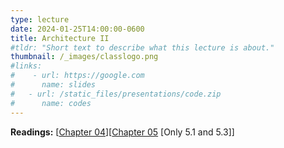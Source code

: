 ```yaml
---
type: lecture
date: 2024-01-25T14:00:00-0600
title: Architecture II
#tldr: "Short text to describe what this lecture is about."
thumbnail: /_images/classlogo.png
#links: 
#    - url: https://google.com
#      name: slides
#   - url: /static_files/presentations/code.zip
#      name: codes
---
```

**Readings:** [[Chapter 04](https://learning.oreilly.com/library/view/high-performance-computing/9780124202153/XHTML/B9780124201583000046/B9780124201583000046.xhtml)][[Chapter 05](https://learning.oreilly.com/library/view/high-performance-computing/9780124202153/XHTML/B9780124201583000058/B9780124201583000058.xhtml) [Only 5.1 and 5.3]]